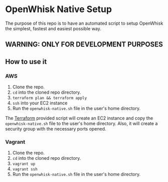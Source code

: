 # OpenWhisk Native Setup

The purpose of this repo is to have an automated script to setup OpenWhisk the simplest, fastest and easiest possible way.

## WARNING: ONLY FOR DEVELOPMENT PURPOSES

## How to use it

### AWS

1. Clone the repo.
2. `cd` into the cloned repo directory.
3. `terraform plan && terraform apply`
4. `ssh` into your EC2 instance
5. Run the `openwhisk-native.sh` file in the user's home directory.

The [Terraform](https://www.terraform.io/) provided script will create an EC2 instance and copy the `openwhisk-native.sh` file to the user's home directory. Also, it will create a security group with the necessary ports opened.

### Vagrant

1. Clone the repo.
2. `cd` into the cloned repo directory.
3. `vagrant up`
4. `vagrant ssh`
5. Run the `openwhisk-native.sh` file in the user's home directory.
